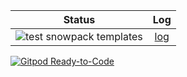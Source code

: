 | Status | Log |
| ------ |:---:|
|  ![test snowpack templates](https://github.com/markfirmware/audit/workflows/test%20snowpack%20templates/badge.svg) | [log](https://github.com/markfirmware/audit/actions) |

[![Gitpod Ready-to-Code](https://img.shields.io/badge/Gitpod-ready--to--code-blue?logo=gitpod)](https://gitpod.io/#https://github.com/markfirmware/audit)

